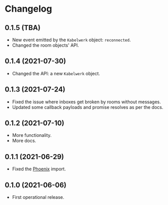 # Changelog


## 0.1.5 (TBA)

- New event emitted by the `Kabelwerk` object: `reconnected`.
- Changed the room objects' API.


## 0.1.4 (2021-07-30)

- Changed the API: a new `Kabelwerk` object.


## 0.1.3 (2021-07-24)

- Fixed the issue where inboxes get broken by rooms without messages.
- Updated some callback payloads and promise resolves as per the docs.


## 0.1.2 (2021-07-10)

- More functionality.
- More docs.


## 0.1.1 (2021-06-29)

- Fixed the [Phoenix](https://www.npmjs.com/package/phoenix) import.


## 0.1.0 (2021-06-06)

- First operational release.
